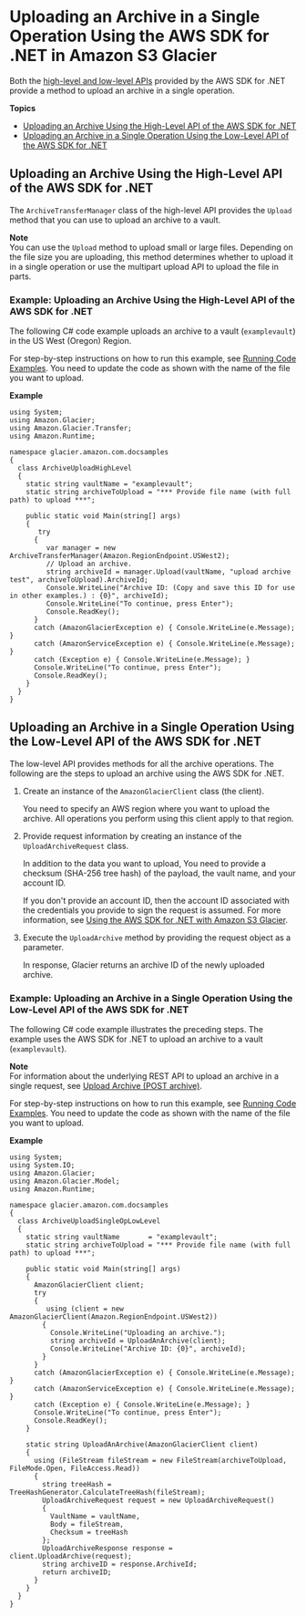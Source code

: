 # Uploading an Archive in a Single Operation Using the AWS SDK for \.NET in Amazon S3 Glacier<a name="uploading-an-archive-single-op-using-dotnet"></a>

Both the [high\-level and low\-level APIs](using-aws-sdk.md) provided by the AWS SDK for \.NET provide a method to upload an archive in a single operation\.

**Topics**
+ [Uploading an Archive Using the High\-Level API of the AWS SDK for \.NET](#uploading-an-archive-single-op-highlevel-using-dotnet)
+ [Uploading an Archive in a Single Operation Using the Low\-Level API of the AWS SDK for \.NET](#uploading-an-archive-single-op-lowlevel-using-dotnet)

## Uploading an Archive Using the High\-Level API of the AWS SDK for \.NET<a name="uploading-an-archive-single-op-highlevel-using-dotnet"></a>

The `ArchiveTransferManager` class of the high\-level API provides the `Upload` method that you can use to upload an archive to a vault\. 

**Note**  
You can use the `Upload` method to upload small or large files\. Depending on the file size you are uploading, this method determines whether to upload it in a single operation or use the multipart upload API to upload the file in parts\.

### Example: Uploading an Archive Using the High\-Level API of the AWS SDK for \.NET<a name="upload-archive-highlevel-any-size-dotnet"></a>

The following C\# code example uploads an archive to a vault \(`examplevault`\) in the US West \(Oregon\) Region\. 

For step\-by\-step instructions on how to run this example, see [Running Code Examples](using-aws-sdk-for-dot-net.md#setting-up-and-testing-sdk-dotnet)\. You need to update the code as shown with the name of the file you want to upload\.

**Example**  

```
using System;
using Amazon.Glacier;
using Amazon.Glacier.Transfer;
using Amazon.Runtime;

namespace glacier.amazon.com.docsamples
{
  class ArchiveUploadHighLevel
  {
    static string vaultName = "examplevault"; 
    static string archiveToUpload = "*** Provide file name (with full path) to upload ***";

    public static void Main(string[] args)
    {
       try
      {
         var manager = new ArchiveTransferManager(Amazon.RegionEndpoint.USWest2);
         // Upload an archive.
         string archiveId = manager.Upload(vaultName, "upload archive test", archiveToUpload).ArchiveId;
         Console.WriteLine("Archive ID: (Copy and save this ID for use in other examples.) : {0}", archiveId);
         Console.WriteLine("To continue, press Enter"); 
         Console.ReadKey();
      }
      catch (AmazonGlacierException e) { Console.WriteLine(e.Message); }
      catch (AmazonServiceException e) { Console.WriteLine(e.Message); }
      catch (Exception e) { Console.WriteLine(e.Message); }
      Console.WriteLine("To continue, press Enter");
      Console.ReadKey();
    }
  }
}
```

## Uploading an Archive in a Single Operation Using the Low\-Level API of the AWS SDK for \.NET<a name="uploading-an-archive-single-op-lowlevel-using-dotnet"></a>

The low\-level API provides methods for all the archive operations\. The following are the steps to upload an archive using the AWS SDK for \.NET\.

1. Create an instance of the `AmazonGlacierClient` class \(the client\)\. 

   You need to specify an AWS region where you want to upload the archive\. All operations you perform using this client apply to that region\. 

1. Provide request information by creating an instance of the `UploadArchiveRequest` class\.

   In addition to the data you want to upload, You need to provide a checksum \(SHA\-256 tree hash\) of the payload, the vault name, and your account ID\. 

   If you don't provide an account ID, then the account ID associated with the credentials you provide to sign the request is assumed\. For more information, see [Using the AWS SDK for \.NET with Amazon S3 Glacier](using-aws-sdk-for-dot-net.md)\. 

1. Execute the `UploadArchive` method by providing the request object as a parameter\. 

   In response, Glacier returns an archive ID of the newly uploaded archive\. 

### Example: Uploading an Archive in a Single Operation Using the Low\-Level API of the AWS SDK for \.NET<a name="upload-archive-single-op-lowlevel-dotnet"></a>

The following C\# code example illustrates the preceding steps\. The example uses the AWS SDK for \.NET to upload an archive to a vault \(`examplevault`\)\. 

**Note**  
For information about the underlying REST API to upload an archive in a single request, see [Upload Archive \(POST archive\)](api-archive-post.md)\.

For step\-by\-step instructions on how to run this example, see [Running Code Examples](using-aws-sdk-for-dot-net.md#setting-up-and-testing-sdk-dotnet)\. You need to update the code as shown with the name of the file you want to upload\.

**Example**  

```
using System;
using System.IO;
using Amazon.Glacier;
using Amazon.Glacier.Model;
using Amazon.Runtime;

namespace glacier.amazon.com.docsamples
{
  class ArchiveUploadSingleOpLowLevel
  {
    static string vaultName       = "examplevault";
    static string archiveToUpload = "*** Provide file name (with full path) to upload ***";

    public static void Main(string[] args)
    {
      AmazonGlacierClient client;
      try
      {
         using (client = new AmazonGlacierClient(Amazon.RegionEndpoint.USWest2))
        {
          Console.WriteLine("Uploading an archive.");
          string archiveId = UploadAnArchive(client);
          Console.WriteLine("Archive ID: {0}", archiveId);
        }
      }
      catch (AmazonGlacierException e) { Console.WriteLine(e.Message); }
      catch (AmazonServiceException e) { Console.WriteLine(e.Message); }
      catch (Exception e) { Console.WriteLine(e.Message); }
      Console.WriteLine("To continue, press Enter");
      Console.ReadKey();
    }

    static string UploadAnArchive(AmazonGlacierClient client)
    {
      using (FileStream fileStream = new FileStream(archiveToUpload, FileMode.Open, FileAccess.Read))
      {
        string treeHash = TreeHashGenerator.CalculateTreeHash(fileStream);
        UploadArchiveRequest request = new UploadArchiveRequest()
        {
          VaultName = vaultName,
          Body = fileStream,
          Checksum = treeHash
        };
        UploadArchiveResponse response = client.UploadArchive(request);
        string archiveID = response.ArchiveId;
        return archiveID;
      }
    }
  }
}
```
